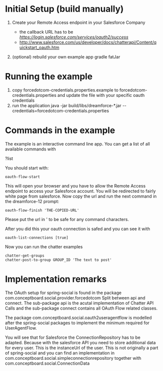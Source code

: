 Initial Setup (build manually)
==============================
1. Create your Remote Access endpoint in your Salesforce Company
   - the callback URL has to be _https://login.salesforce.com/services/oauth2/success_
   - http://www.salesforce.com/us/developer/docs/chatterapi/Content/quickstart_oauth.htm

2. (optional) rebuild your own example app
    gradle fatJar
  
Running the example
===================

1. copy forcedotcom-credentials.properties.example to forcedotcom-credentials.properties and update the file with your specific oauth credentials
2. run the application
   java -jar build/libs/dreamforce-*.jar --credentials=forcedotcom-credentials.properties


Commands in the example
=======================
The example is an interactive command line app. You can get a list of all available commands with

   ?list

You should start with:

    oauth-flow-start

This will open your browser and you have to allow the Remote Access endpoint to access your Salesforce account. You will be redirected to fairly white page from salesforce. Now copy the url and run the next command in the dreamforce-12 prompt:

    oauth-flow-finish 'THE-COPIED-URL'

Please put the url in ' to be safe for any command characters.

After you did this your oauth connection is safed and you can see it with

    oauth-list-connections [true]

Now you can run the chatter examples

    chatter-get-groups
    chatter-post-to-group GROUP_ID 'The text to post'

Implementation remarks
======================
The OAuth setup for spring-social is found in the package com.conceptboard.social.provider.forcedotcom Split between api and connect. The sub-package api is the acutal implementation of Chatter API Calls and the sub-package connect contains all OAuth Flow related classes.

The package com.conceptboard.social.oauth2useragentflow is modelled after the spring-social packages to implement the minimum required for UserAgentFlow.

You will see that for Salesforce the ConnectionRepository has to be adapted. Because with the salesforce API you need to store additional data for every user. This is the instanceUrl of the user. This is not originally a part of spring-social and you can find an implementation in com.conceptboard.social.simpleconnectionrepository together with com.conceptboard.social.ConnectionData

